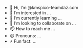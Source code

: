 - 👋 Hi, I’m @kmspico-teamdaz.com
- 👀 I’m interested in ...
- 🌱 I’m currently learning ...
- 💞️ I’m looking to collaborate on ...
- 📫 How to reach me ...
- 😄 Pronouns: ...
- ⚡ Fun fact: ...

<!---
[kmspico-teamdaz/kmspico-teamdaz ](https://kmspico-teamdaz.com/)is a ✨ special ✨ repository because its `README.md` (this file) appears on your GitHub profile.
You can click the Preview link to take a look at your changes.
--->
